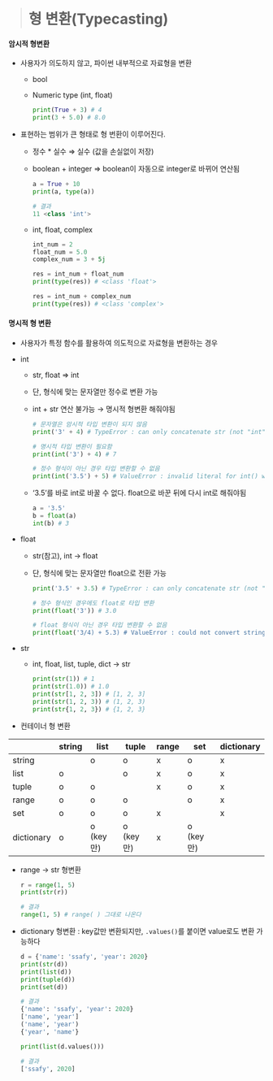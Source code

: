 > # 형 변환(Typecasting)

#### 암시적 형변환

- 사용자가 의도하지 않고, 파이썬 내부적으로 자료형을 변환
  
  - bool
  
  - Numeric type (int, float)
    
    ```python
    print(True + 3) # 4
    print(3 + 5.0) # 8.0
    ```

- 표현하는 범위가 큰 형태로 형 번환이 이루어진다.
  
  - 정수 * 실수 ⇒ 실수 (값을 손실없이 저장)
  
  - boolean + integer ⇒ boolean이 자동으로 integer로 바뀌어 연산됨
    
    ```python
    a = True + 10
    print(a, type(a))
    
    # 결과
    11 <class 'int'>
    ```
  
  - int, float, complex
    
    ```python
    int_num = 2
    float_num = 5.0
    complex_num = 3 + 5j
    
    res = int_num + float_num
    print(type(res)) # <class 'float'>
    
    res = int_num + complex_num
    print(type(res)) # <class 'complex'>
    ```

#### 명시적 형 변환

- 사용자가 특정 함수를 활용하여 의도적으로 자료형을 변환하는 경우

- int
  
  - str, float => int
  
  - 단, 형식에 맞는 문자열만 정수로 변환 가능
  
  - int + str 연산 불가능 → 명시적 형변환 해줘야됨 
    
    ```python
    # 문자열은 암시적 타입 변환이 되지 않음
    print('3' + 4) # TypeError : can only concatenate str (not "int") to str
    
    # 명시적 타입 변환이 필요함
    print(int('3') + 4) # 7
    
    # 정수 형식이 아닌 경우 타입 변환할 수 없음
    print(int('3.5') + 5) # ValueError : invalid literal for int() with base 10 : '3.5'
    ```
  
  - ‘3.5’를 바로 int로 바꿀 수 없다. float으로 바꾼 뒤에 다시 int로 해줘야됨
    
    ```python
    a = '3.5'
    b = float(a)
    int(b) # 3
    ```

- float
  
  - str(참고), int -> float
  
  - 단, 형식에 맞는 문자열만 float으로 전환 가능
    
    ```python
    print('3.5' + 3.5) # TypeError : can only concatenate str (not "int") to str
    
    # 정수 형식인 경우에도 float로 타입 변환
    print(float('3')) # 3.0
    
    # float 형식이 아닌 경우 타입 변환할 수 없음
    print(float('3/4) + 5.3) # ValueError : could not convert string to float: '3/4'
    ```

- str
  
  - int, float, list, tuple, dict -> str
    
    ```python
    print(str(1)) # 1
    print(str(1.0)) # 1.0
    print(str[1, 2, 3]) # [1, 2, 3]
    print(str(1, 2, 3)) # (1, 2, 3)
    print(str{1, 2, 3}) # {1, 2, 3}
    ```

- 컨테이너 형 변환

|            | string | list        | tuple       | range | set         | dictionary |
| ---------- | ------ | ----------- | ----------- | ----- | ----------- | ---------- |
| string     |        | o           | o           | x     | o           | x          |
| list       | o      |             | o           | x     | o           | x          |
| tuple      | o      | o           |             | x     | o           | x          |
| range      | o      | o           | o           |       | o           | x          |
| set        | o      | o           | o           | x     |             | x          |
| dictionary | o      | o<br>(key만) | o<br>(key만) | x     | o<br>(key만) |            |

- range → str 형변환
  
  ```python
  r = range(1, 5)
  print(str(r))
  
  # 결과
  range(1, 5) # range( ) 그대로 나온다
  ```

- dictionary 형변환 : key값만 변환되지만, `.values()`를 붙이면 value로도 변환 가능하다
  
  ```python
  d = {'name': 'ssafy', 'year': 2020}
  print(str(d))
  print(list(d))
  print(tuple(d))
  print(set(d))
  
  # 결과
  {'name': 'ssafy', 'year': 2020}
  ['name', 'year']
  ('name', 'year')
  {'year', 'name'}
  
  print(list(d.values())) 
  
  # 결과
  ['ssafy', 2020]
  ```
